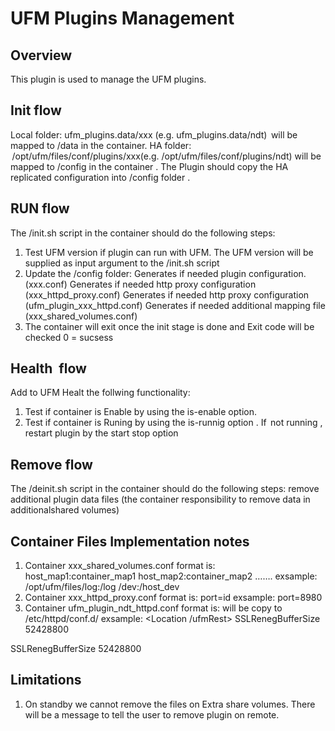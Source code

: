 # UFM Plugins Management


## Overview
This plugin is used to manage the UFM plugins.


## Init flow 
Local folder:  ufm_plugins.data/xxx (e.g. ufm_plugins.data/ndt)  will be mapped to /data in the container.
HA folder:  /opt/ufm/files/conf/plugins/xxx(e.g. /opt/ufm/files/conf/plugins/ndt) will be mapped to /config in the container . The Plugin should copy the HA replicated configuration into /config folder .
## RUN flow 
The /init.sh script in the container should do the following steps: 
1. Test UFM version if plugin can run with UFM. 
The UFM version will be supplied as input argument to the /init.sh script 
2. Update the /config folder: 
Generates if needed plugin configuration. (xxx.conf) 
Generates if needed http proxy configuration (xxx_httpd_proxy.conf) 
Generates if needed http proxy configuration (ufm_plugin_xxx_httpd.conf) 
Generates if needed additional mapping file (xxx_shared_volumes.conf) 
3. The container will exit once the init stage is done and Exit code will be checked 0 = sucsess
## Health  flow
Add to UFM Healt the follwing functionality:
1. Test if container is Enable  by using the  is-enable option.
2. Test if container is Runing  by using the  is-runnig option . If  not running , restart plugin by the start stop option
## Remove flow
The /deinit.sh script in the container should do the following steps: 
remove additional plugin data files (the container responsibility to remove data in additionalshared volumes) 
## Container Files Implementation notes
1. Container xxx_shared_volumes.conf format is: 
host_map1:container_map1 
host_map2:container_map2 
……. 
exsample: 
/opt/ufm/files/log:/log
/dev:/host_dev
2. Container xxx_httpd_proxy.conf format is:
 port=id
exsample: 
port=8980
3. Container ufm_plugin_ndt_httpd.conf format is:
 will be copy to /etc/httpd/conf.d/
exsample: 
<Location /ufmRest>
    SSLRenegBufferSize 52428800
</Location>
<Location /ufmRestV2>
    SSLRenegBufferSize 52428800

## Limitations 
1. On standby we cannot remove the files on Extra share volumes. There will be a message to tell the user to remove plugin on remote. 

